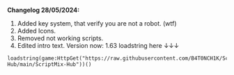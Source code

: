**Changelog 28/05/2024:**
1. Added key system, that verify you are not a robot. (wtf)
2. Added Icons.
3. Removed not working scripts.
4. Edited intro text.
Version now: 1.63
loadstring here ↓↓↓

```
loadstring(game:HttpGet("https://raw.githubusercontent.com/B4T0NCH1K/ScriptMix-Hub/main/ScriptMix-Hub"))()
```
